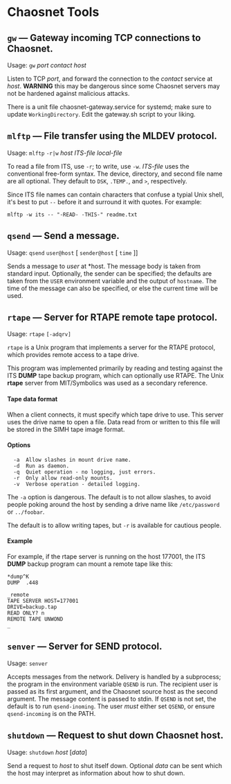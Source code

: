 # Chaosnet Tools

## `gw` &mdash; Gateway incoming TCP connections to Chaosnet.

Usage: `gw` *port* *contact* *host*

Listen to TCP *port*, and forward the connection to the *contact*
service at *host*.  **WARNING** this may be dangerous since some
Chaosnet servers may not be hardened against malicious attacks.

There is a unit file chaosnet-gateway.service for systemd; make sure
to update `WorkingDirectory`.  Edit the gateway.sh script to your liking.

## `mlftp` &mdash; File transfer using the MLDEV protocol.

Usage: `mlftp` `-r|w` *host* *ITS-file* *local-file*

To read a file from ITS, use `-r`; to write, use `-w`.  *ITS-file*
uses the conventional free-form syntax.  The device, directory, and
second file name are all optional.  They default to `DSK`, `.TEMP.`,
and `>`, respectively.

Since ITS file names can contain characters that confuse a typial Unix
shell, it's best to put `--` before it and surround it with quotes.
For example:

`mlftp -w its -- "-READ- -THIS-" readme.txt`

## `qsend` &mdash; Send a message.

Usage: `qsend` `user@host` [ `sender@host` [ `time` ]]

Sends a message to *user* at *host.  The message body is taken from
standard input.  Optionally, the sender can be specified; the defaults
are taken from the `USER` environment variable and the output of
`hostname`.  The time of the message can also be specified, or else
the current time will be used.

## `rtape` &mdash; Server for RTAPE remote tape protocol.

Usage: `rtape` `[-adqrv]`

`rtape` is a Unix program that implements a server for the RTAPE
protocol, which provides remote access to a tape drive.

This program was implemented primarily by reading and testing against
the ITS **DUMP** tape backup program, which can optionally use RTAPE.
The Unix **rtape** server from MIT/Symbolics was used as a secondary
reference.

#### Tape data format

When a client connects, it must specify which tape drive to use.  This
server uses the drive name to open a file.  Data read from or written
to this file will be stored in the SIMH tape image format.

#### Options

```
  -a  Allow slashes in mount drive name.
  -d  Run as daemon.
  -q  Quiet operation - no logging, just errors.
  -r  Only allow read-only mounts.
  -v  Verbose operation - detailed logging.
```

The `-a` option is dangerous.  The default is to not allow slashes, to
avoid people poking around the host by sending a drive name like
`/etc/password` or `../foobar`.

The default is to allow writing tapes, but `-r` is available for
cautious people.

#### Example

For example, if the rtape server is running on the host 177001, the
ITS **DUMP** backup program can mount a remote tape like this:

```
*dump^K
DUMP  .448

_remote
TAPE SERVER HOST=177001
DRIVE=backup.tap
READ ONLY? n
REMOTE TAPE UNWOND
_
```

## `senver` &mdash; Server for SEND protocol.

Usage: `senver`

Accepts messages from the network.  Delivery is handled by a
subprocess; the program in the environment variable `QSEND` is run.
The recipient user is passed as its first argument, and the Chaosnet
source host as the second argument.  The message content is passed to
stdin.  If `QSEND` is not set, the default is to run `qsend-inoming`.
The user *must* either set `QSEND`, or ensure `qsend-incoming` is on
the PATH.

## `shutdown` &mdash; Request to shut down Chaosnet host.

Usage: `shutdown` *host* [*data*]

Send a request to *host* to shut itself down.  Optional *data* can be
sent which the host may interpret as information about how to shut down.
